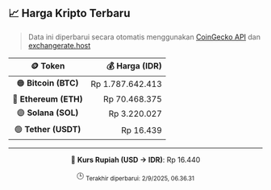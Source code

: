

<!-- HARGA_KRIPTO -->
## 📈 Harga Kripto Terbaru

> Data ini diperbarui secara otomatis menggunakan [CoinGecko API](https://www.coingecko.com/) dan [exchangerate.host](https://exchangerate.host/)

<div align="center">

| 🪙 Token | 💰 Harga (IDR) |
|:------:|---------------:|
| 🟠 **Bitcoin (BTC)**   | Rp 1.787.642.413 |
| 🔵 **Ethereum (ETH)**  | Rp 70.468.375 |
| 🟣 **Solana (SOL)**    | Rp 3.220.027 |
| 🟢 **Tether (USDT)**   | Rp 16.439 |

---

💱 **Kurs Rupiah (USD → IDR)**: Rp 16.440

🕒 <sub>Terakhir diperbarui: 2/9/2025, 06.36.31</sub>

</div>
<!-- /HARGA_KRIPTO -->